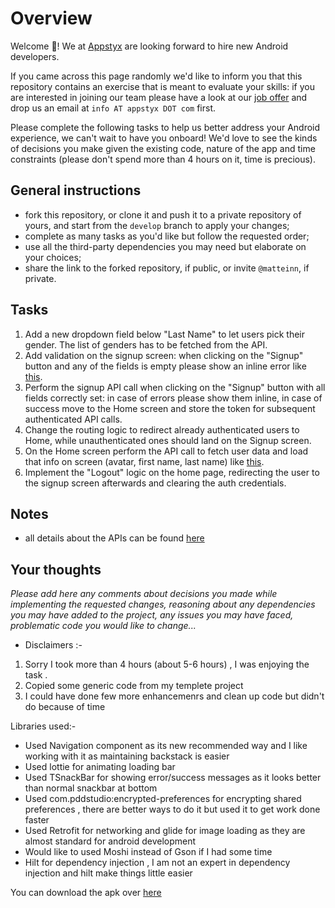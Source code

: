 # Overview
Welcome 👋!
We at [Appstyx](https://appstyx.com) are looking forward to hire new Android developers.

If you came across this page randomly we'd like to inform you that this repository contains an exercise that is meant to evaluate your skills: if you are interested in joining our team please have a look at our [job offer](https://androidjobs.io/jobs/android-developer-b6282a3a52) and drop us an email at `info AT appstyx DOT com` first.

Please complete the following tasks to help us better address your Android experience, we can't wait to have you onboard! We'd love to see the kinds of decisions you make given the existing code, nature of the app and time constraints (please don't spend more than 4 hours on it, time is precious).

## General instructions
- fork this repository, or clone it and push it to a private repository of yours, and start from the `develop` branch to apply your changes;
- complete as many tasks as you'd like but follow the requested order;
- use all the third-party dependencies you may need but elaborate on your choices;
- share the link to the forked repository, if public, or invite `@matteinn`, if private.

## Tasks
1. Add a new dropdown field below "Last Name" to let users pick their gender. The list of genders has to be fetched from the API.
2. Add validation on the signup screen: when clicking on the "Signup" button and any of the fields is empty please show an inline error like [this](docs/validation.jpg).
3. Perform the signup API call when clicking on the "Signup" button with all fields correctly set: in case of errors please show them inline, in case of success move to the Home screen and store the token for subsequent authenticated API calls.
4. Change the routing logic to redirect already authenticated users to Home, while unauthenticated ones should land on the Signup screen.
5. On the Home screen perform the API call to fetch user data and load that info on screen (avatar, first name, last name) like [this](docs/user.jpg).
6. Implement the "Logout" logic on the home page, redirecting the user to the signup screen afterwards and clearing the auth credentials.

## Notes
- all details about the APIs can be found [here](docs/API.md)

## Your thoughts
_Please add here any comments about decisions you made while implementing the requested changes, reasoning about any dependencies you may have added to the project, any issues you may have faced, problematic code you would like to change..._

- Disclaimers :- 
 1. Sorry I took more than 4 hours (about 5-6 hours) , I was enjoying the task .
 2. Copied some generic code from my templete project
 3. I could have done few more enhancemenrs and clean up code but didn't do because of time 
 
 
 Libraries used:-
 
- Used Navigation component as its new recommended way and I like working with it as maintaining backstack is easier
- Used lottie for animating loading bar 
- Used TSnackBar for showing error/success messages as it looks better than normal snackbar at bottom
- Used com.pddstudio:encrypted-preferences for encrypting shared preferences , there are better ways to do it but used it to get work done faster
- Used Retrofit for networking and glide for image loading as they are almost standard for android development
- Would like to used Moshi instead of Gson if I had some time 
- Hilt for dependency injection , I am not an expert in dependency injection and hilt make things little easier

You can download the apk over [here](https://github.com/Redman1037/AuthTest-Android/releases/download/V1.0/Authtest.debug.V1.0.8-07-2021.apk)
